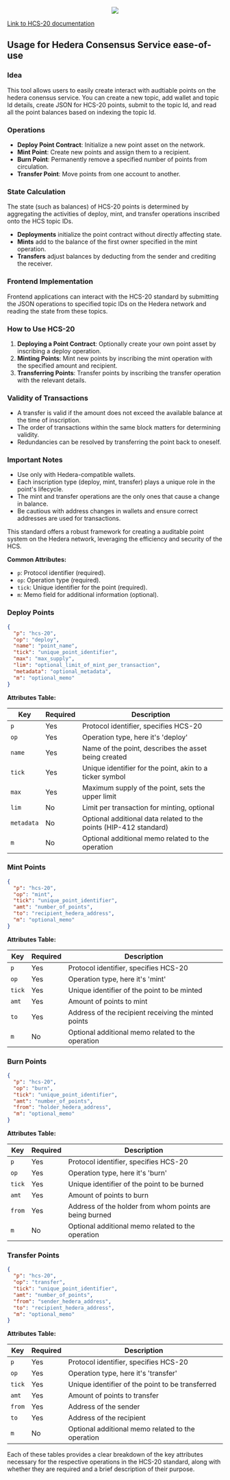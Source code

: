 <p align="center"><img src="https://files.gitbook.com/v0/b/gitbook-x-prod.appspot.com/o/spaces%2F4CrgOoWVfArUeF98XmqT%2Fuploads%2F2StnD0EKsZPhrbu0A5Hg%2FScreenshot%202024-01-02%20at%2011.16.36%20PM.png?alt=media&token=1bf14887-e90f-4c49-88bd-9bb3f5a39e48"></p>

[Link to HCS-20 documentation](https://patches-1.gitbook.io/hcs-20-auditable-points)

## Usage for Hedera Consensus Service ease-of-use

### Idea
This tool allows users to easily create interact with audtiable points on the hedera conensus service. You can create a new topic, add wallet and topic Id details, create JSON for HCS-20 points, submit to the topic Id, and read all the point balances based on indexing the topic Id. 

### Operations
- **Deploy Point Contract**: Initialize a new point asset on the network.
- **Mint Point**: Create new points and assign them to a recipient.
- **Burn Point**: Permanently remove a specified number of points from circulation.
- **Transfer Point**: Move points from one account to another.

### State Calculation
The state (such as balances) of HCS-20 points is determined by aggregating the activities of deploy, mint, and transfer operations inscribed onto the HCS topic IDs.

- **Deployments** initialize the point contract without directly affecting state.
- **Mints** add to the balance of the first owner specified in the mint operation.
- **Transfers** adjust balances by deducting from the sender and crediting the receiver.

### Frontend Implementation
Frontend applications can interact with the HCS-20 standard by submitting the JSON operations to specified topic IDs on the Hedera network and reading the state from these topics.

### How to Use HCS-20
1. **Deploying a Point Contract**: Optionally create your own point asset by inscribing a deploy operation.
2. **Minting Points**: Mint new points by inscribing the mint operation with the specified amount and recipient.
3. **Transferring Points**: Transfer points by inscribing the transfer operation with the relevant details.

### Validity of Transactions
- A transfer is valid if the amount does not exceed the available balance at the time of inscription.
- The order of transactions within the same block matters for determining validity.
- Redundancies can be resolved by transferring the point back to oneself.

### Important Notes
- Use only with Hedera-compatible wallets.
- Each inscription type (deploy, mint, transfer) plays a unique role in the point's lifecycle.
- The mint and transfer operations are the only ones that cause a change in balance.
- Be cautious with address changes in wallets and ensure correct addresses are used for transactions.

This standard offers a robust framework for creating a auditable point system on the Hedera network, leveraging the efficiency and security of the HCS.

**Common Attributes:**
- `p`: Protocol identifier (required).
- `op`: Operation type (required).
- `tick`: Unique identifier for the point (required).
- `m`: Memo field for additional information (optional).


### Deploy Points
```json
{
  "p": "hcs-20",
  "op": "deploy",
  "name": "point_name",
  "tick": "unique_point_identifier",
  "max": "max_supply",
  "lim": "optional_limit_of_mint_per_transaction",
  "metadata": "optional_metadata",
  "m": "optional_memo"
}
```
**Attributes Table:**

| Key      | Required | Description                                                  |
|----------|----------|--------------------------------------------------------------|
| `p`      | Yes      | Protocol identifier, specifies HCS-20                         |
| `op`     | Yes      | Operation type, here it's 'deploy'                            |
| `name`   | Yes      | Name of the point, describes the asset being created         |
| `tick`   | Yes      | Unique identifier for the point, akin to a ticker symbol     |
| `max`    | Yes      | Maximum supply of the point, sets the upper limit            |
| `lim`    | No       | Limit per transaction for minting, optional                  |
| `metadata` | No     | Optional additional data related to the points (HIP-412 standard)   |
| `m`   | No       | Optional additional memo related to the operation            |

### Mint Points
```json
{
  "p": "hcs-20",
  "op": "mint",
  "tick": "unique_point_identifier",
  "amt": "number_of_points",
  "to": "recipient_hedera_address",
  "m": "optional_memo"
}
```
**Attributes Table:**

| Key      | Required | Description                                                |
|----------|----------|------------------------------------------------------------|
| `p`      | Yes      | Protocol identifier, specifies HCS-20                       |
| `op`     | Yes      | Operation type, here it's 'mint'                            |
| `tick`   | Yes      | Unique identifier of the point to be minted                 |
| `amt`    | Yes      | Amount of points to mint                                   |
| `to`     | Yes      | Address of the recipient receiving the minted points       |
| `m`   | No       | Optional additional memo related to the operation            |

### Burn Points
```json
{
  "p": "hcs-20",
  "op": "burn",
  "tick": "unique_point_identifier",
  "amt": "number_of_points",
  "from": "holder_hedera_address",
  "m": "optional_memo"
}
```
**Attributes Table:**

| Key      | Required | Description                                                 |
|----------|----------|-------------------------------------------------------------|
| `p`      | Yes      | Protocol identifier, specifies HCS-20                        |
| `op`     | Yes      | Operation type, here it's 'burn'                             |
| `tick`   | Yes      | Unique identifier of the point to be burned                  |
| `amt`    | Yes      | Amount of points to burn                                    |
| `from`   | Yes      | Address of the holder from whom points are being burned     |
| `m`   | No       | Optional additional memo related to the operation            |

### Transfer Points
```json
{
  "p": "hcs-20",
  "op": "transfer",
  "tick": "unique_point_identifier",
  "amt": "number_of_points",
  "from": "sender_hedera_address",
  "to": "recipient_hedera_address",
  "m": "optional_memo"
}
```
**Attributes Table:**

| Key      | Required | Description                                                  |
|----------|----------|--------------------------------------------------------------|
| `p`      | Yes      | Protocol identifier, specifies HCS-20                         |
| `op`     | Yes      | Operation type, here it's 'transfer'                          |
| `tick`   | Yes      | Unique identifier of the point to be transferred              |
| `amt`    | Yes      | Amount of points to transfer                                 |
| `from`   | Yes      | Address of the sender                                        |
| `to`     | Yes      | Address of the recipient                                     |
| `m`   | No       | Optional additional memo related to the operation            |

Each of these tables provides a clear breakdown of the key attributes necessary for the respective operations in the HCS-20 standard, along with whether they are required and a brief description of their purpose.
